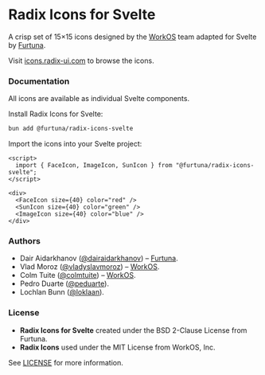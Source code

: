 # Radix Icons for Svelte

A crisp set of 15×15 icons designed by the [WorkOS](https://workos.com) team adapted for Svelte by [Furtuna](https://furtuna.digital).

Visit [icons.radix-ui.com](https://icons.radix-ui.com) to browse the icons.

### Documentation

All icons are available as individual Svelte components.

Install Radix Icons for Svelte:

```sh
bun add @furtuna/radix-icons-svelte
```

Import the icons into your Svelte project:

```svelte
<script>
  import { FaceIcon, ImageIcon, SunIcon } from "@furtuna/radix-icons-svelte";
</script>

<div>
  <FaceIcon size={40} color="red" />
  <SunIcon size={40} color="green" />
  <ImageIcon size={40} color="blue" />
</div>
```

### Authors

- Dair Aidarkhanov ([@dairaidarkhanov](https://twitter.com/dairaidarkhanov)) – [Furtuna](https://furtuna.digital).
- Vlad Moroz ([@vladyslavmoroz](https://twitter.com/vladyslavmoroz)) – [WorkOS](https://workos.com).
- Colm Tuite ([@colmtuite](https://twitter.com/colmtuite)) – [WorkOS](https://workos.com).
- Pedro Duarte ([@peduarte](https://twitter.com/peduarte)).
- Lochlan Bunn ([@loklaan](https://twitter.com/loklaan)).

### License

- **Radix Icons for Svelte** created under the BSD 2-Clause License from Furtuna.
- **Radix Icons** used under the MIT License from WorkOS, Inc.

See [LICENSE](./LICENSE) for more information.